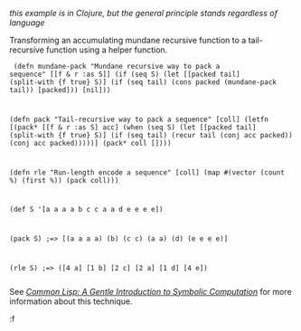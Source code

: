 *this example is in Clojure, but the general principle stands regardless of language*

Transforming an accumulating mundane recursive function to a tail-recursive function using a helper function.

<code><pre>
(defn mundane-pack
  "Mundane recursive way to pack a sequence"
  [[f & r :as S]]
  (if (seq S)
    (let [[packed tail] (split-with {f true} S)]
      (if (seq tail)
        (cons packed (mundane-pack tail))
        [packed]))
    [nil]))

(defn pack
  "Tail-recursive way to pack a sequence"
  [coll]
  (letfn [(pack* [[f & r :as S] acc]
            (when (seq S)
              (let [[packed tail] (split-with {f true} S)]
                (if (seq tail)
                  (recur tail (conj acc packed))
                  (conj acc packed)))))]
    (pack* coll [])))

(defn rle 
  "Run-length encode a sequence"
  [coll]
  (map #(vector (count %) (first %))
       (pack coll)))

(def S '[a a a a b c c a a d e e e e])

(pack S)
;=> [(a a a a) (b) (c c) (a a) (d) (e e e e)]

(rle S)
;=> ([4 a] [1 b] [2 c] [2 a] [1 d] [4 e])
</pre></code>

See *[Common Lisp: A Gentle Introduction to Symbolic Computation](http://www.cs.cmu.edu/~dst/LispBook/)* for more information about this technique.

:f
